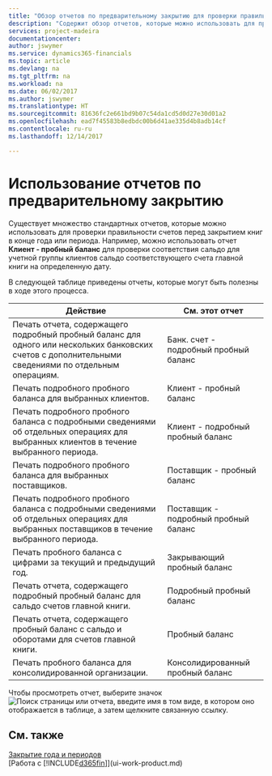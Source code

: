 ```yaml
---
title: "Обзор отчетов по предварительному закрытию для проверки правильности учета | Документы Майкрософт"
description: "Содержит обзор отчетов, которые можно использовать для проверки правильности учета перед закрытием книг в конце года или периода."
services: project-madeira
documentationcenter: 
author: jswymer
ms.service: dynamics365-financials
ms.topic: article
ms.devlang: na
ms.tgt_pltfrm: na
ms.workload: na
ms.date: 06/02/2017
ms.author: jswymer
ms.translationtype: HT
ms.sourcegitcommit: 81636fc2e661bd9b07c54da1cd5d0d27e30d01a2
ms.openlocfilehash: ead7f45583b8edbdc00b6d41ae335d4b8adb14cf
ms.contentlocale: ru-ru
ms.lasthandoff: 12/14/2017

---
```

# <a name="using-pre-closing-reports"></a>Использование отчетов по предварительному закрытию
Существует множество стандартных отчетов, которые можно использовать для проверки правильности счетов перед закрытием книг в конце года или периода. Например, можно использовать отчет **Клиент - пробный баланс** для проверки соответствия сальдо для учетной группы клиентов сальдо соответствующего счета главной книги на определенную дату.

В следующей таблице приведены отчеты, которые могут быть полезны в ходе этого процесса.

| Действие | См. этот отчет |
| --- | --- |
| Печать отчета, содержащего подробный пробный баланс для одного или нескольких банковских счетов с дополнительными сведениями по отдельным операциям. |Банк. счет - подробный пробный баланс |
| Печать подробного пробного баланса для выбранных клиентов. |Клиент - пробный баланс |
| Печать подробного пробного баланса с подробными сведениями об отдельных операциях для выбранных клиентов в течение выбранного периода. |Клиент - подробный пробный баланс |
| Печать подробного пробного баланса для выбранных поставщиков. |Поставщик - пробный баланс |
| Печать подробного пробного баланса с подробными сведениями об отдельных операциях для выбранных поставщиков в течение выбранного периода. |Поставщик - подробный пробный баланс |
| Печать пробного баланса с цифрами за текущий и предыдущий год. |Закрывающий пробный баланс |
| Печать отчета, содержащего подробный пробный баланс для сальдо счетов главной книги. |Подробный пробный баланс |
| Печать отчета, содержащего пробный баланс с сальдо и оборотами для счетов главной книги. |Пробный баланс |
| Печать пробного баланса для консолидированной организации. |Консолидированный пробный баланс |

Чтобы просмотреть отчет, выберите значок ![Поиск страницы или отчета](media/ui-search/search_small.png "Значок поиска страницы или отчета"), введите имя в том виде, в котором оно отображается в таблице, а затем щелкните связанную ссылку.

## <a name="see-also"></a>См. также
[Закрытие года и периодов](year-close-years-periods.md)  
[Работа с [!INCLUDE[d365fin](includes/d365fin_md.md)]](ui-work-product.md)


